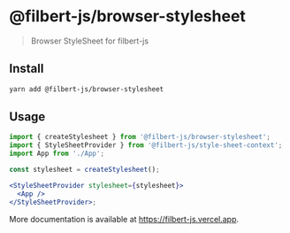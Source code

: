 # @filbert-js/browser-stylesheet

> Browser StyleSheet for filbert-js

## Install

```bash
yarn add @filbert-js/browser-stylesheet
```

## Usage

```jsx editor=static
import { createStylesheet } from '@filbert-js/browser-stylesheet';
import { StyleSheetProvider } from '@filbert-js/style-sheet-context';
import App from './App';

const stylesheet = createStylesheet();

<StyleSheetProvider stylesheet={stylesheet}>
  <App />
</StyleSheetProvider>;
```

More documentation is available at https://filbert-js.vercel.app.
